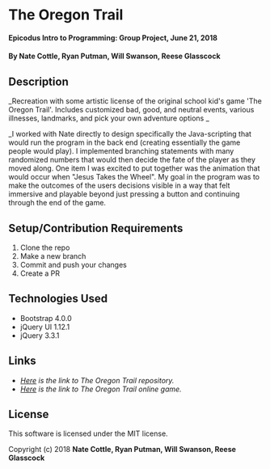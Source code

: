 # The Oregon Trail

#### Epicodus Intro to Programming: Group Project, June 21, 2018

#### By Nate Cottle, Ryan Putman, Will Swanson, Reese Glasscock

## Description
 _Recreation with some artistic license of the original school kid's game 'The Oregon Trail'. Includes customized bad, good, and neutral events, various illnesses, landmarks, and pick your own adventure options _

 _I worked with Nate directly to design specifically the Java-scripting that would run the program in the back end (creating essentially the game people would play). I implemented branching statements with many randomized numbers that would then decide the fate of the player as they moved along. One item I was excited to put together was the animation that would occur when "Jesus Takes the Wheel". My goal in the program was to make the outcomes of the users decisions visible in a way that felt immersive and playable beyond just pressing a button and continuing through the end of the game.


## Setup/Contribution Requirements

1. Clone the repo
1. Make a new branch
1. Commit and push your changes
1. Create a PR

## Technologies Used

* Bootstrap 4.0.0
* jQuery UI 1.12.1
* jQuery 3.3.1

## Links

* _[Here](https://github.com/n8cotoa/oregon-trail) is the link to The Oregon Trail repository._
* _[Here](https://n8cotoa.github.io/oregon-trail) is the link to The Oregon Trail online game._

## License

This software is licensed under the MIT license.

Copyright (c) 2018 **Nate Cottle, Ryan Putman, Will Swanson, Reese Glasscock**
